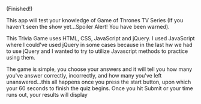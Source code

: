 (Finished!)


This app will test your knowledge of Game of Thrones TV Series (If you haven't seen the show yet...Spoiler Alert! You have been warned).

This Trivia Game uses HTML, CSS, JavaScript and jQuery. I used JavaScript where I could've used jQuery in some cases because in the last hw we had to use jQuery and I wanted to try to utilize Javascript methods to practice using them. 

The game is simple, you choose your answers and it will tell you how many you've answer correctly, incorrectly, and how many you've left unanswered...this all happens once you press the start button, upon which your 60 seconds to finish the quiz begins. Once you hit Submit or your time runs out, your results will display